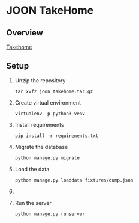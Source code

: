 # JOON TakeHome

## Overview

[Takehome](https://docs.google.com/document/d/1ZqXTFazI782Ked0mD7UT2lac3O_Nang0/edit) 
## Setup

1. Unzip the repository

   `tar xvfz joon_takehome.tar.gz`
2. Create virtual environment

	`virtualenv -p python3 venv`
3. Install requirements
	
   `pip install -r requirements.txt`
4. Migrate the database
	
   `python manage.py migrate`
4. Load the data

	`python manage.py loaddata fixtures/dump.json`
5. 
5. Run the server

	`python manage.py runserver`

```bash

